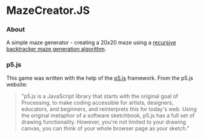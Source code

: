 # MazeCreator.JS #

### About

A simple maze generator - creating a 20x20 maze using a [recursive backtracker maze generation algorithm](https://en.wikipedia.org/wiki/Maze_generation_algorithm).

### p5.js

This game was written with the help of the [p5.js](https://p5js.org/) framework. From the p5.js website:

> "p5.js is a JavaScript library that starts with the original goal of Processing, to make coding accessible for artists, designers, educators, and beginners, and reinterprets this for today's web. Using the original metaphor of a software sketchbook, p5.js has a full set of drawing functionality. However, you're not limited to your drawing canvas, you can think of your whole browser page as your sketch."

<!---

### Source
Feel free to pull the repository to improve on the game & make it your own!

```sh
https://gitlab.com/redin/AsteroidsJS.git
```

-->